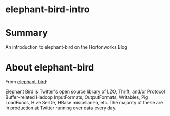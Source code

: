 elephant-bird-intro
===================

# Summary

An introduction to elephant-bird on the Hortonworks Blog

# About elephant-bird

From [elephant-bird](https://github.com/kevinweil/elephant-bird):

Elephant Bird is Twitter's open source library of LZO, Thrift, and/or Protocol Buffer-related Hadoop InputFormats, OutputFormats, Writables, Pig LoadFuncs, Hive SerDe, HBase miscellanea, etc. The majority of these are in production at Twitter running over data every day.

